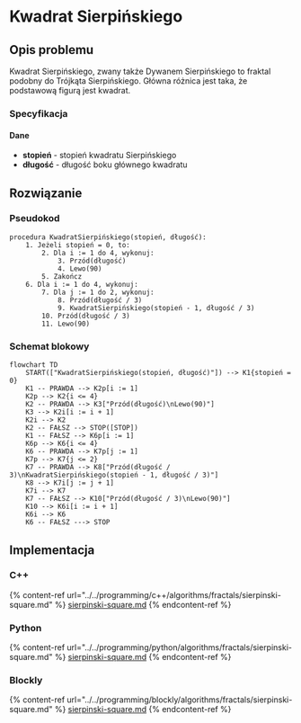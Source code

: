 # Kwadrat Sierpińskiego

## Opis problemu

Kwadrat Sierpińskiego, zwany także Dywanem Sierpińskiego to fraktal podobny do Trójkąta Sierpińskiego. Główna różnica jest taka, że podstawową figurą jest kwadrat.

### Specyfikacja

#### Dane

- **stopień** - stopień kwadratu Sierpińskiego
- **długość** - długość boku głównego kwadratu

## Rozwiązanie

### Pseudokod

```
procedura KwadratSierpińskiego(stopień, długość):
    1. Jeżeli stopień = 0, to:
        2. Dla i := 1 do 4, wykonuj:
            3. Przód(długość)
            4. Lewo(90)
        5. Zakończ
    6. Dla i := 1 do 4, wykonuj:
        7. Dla j := 1 do 2, wykonuj:
            8. Przód(długość / 3)
            9. KwadratSierpińskiego(stopień - 1, długość / 3)
        10. Przód(długość / 3)
        11. Lewo(90)
```

### Schemat blokowy

```mermaid
flowchart TD
    START(["KwadratSierpińskiego(stopień, długość)"]) --> K1{stopień = 0}
    K1 -- PRAWDA --> K2p[i := 1]
    K2p --> K2{i <= 4}
    K2 -- PRAWDA --> K3["Przód(długość)\nLewo(90)"]
    K3 --> K2i[i := i + 1]
    K2i --> K2
    K2 -- FAŁSZ --> STOP([STOP])
    K1 -- FAŁSZ --> K6p[i := 1]
    K6p --> K6{i <= 4}
    K6 -- PRAWDA --> K7p[j := 1]
    K7p --> K7{j <= 2}
    K7 -- PRAWDA --> K8["Przód(długość / 3)\nKwadratSierpińskiego(stopień - 1, długość / 3)"]
    K8 --> K7i[j := j + 1]
    K7i --> K7
    K7 -- FAŁSZ --> K10["Przód(długość / 3)\nLewo(90)"]
    K10 --> K6i[i := i + 1]
    K6i --> K6
    K6 -- FAŁSZ ---> STOP
```

## Implementacja

### C++

{% content-ref url="../../programming/c++/algorithms/fractals/sierpinski-square.md" %}
[sierpinski-square.md](../../programming/c++/algorithms/fractals/sierpinski-square.md)
{% endcontent-ref %}

### Python

{% content-ref url="../../programming/python/algorithms/fractals/sierpinski-square.md" %}
[sierpinski-square.md](../../programming/python/algorithms/fractals/sierpinski-square.md)
{% endcontent-ref %}

### Blockly

{% content-ref url="../../programming/blockly/algorithms/fractals/sierpinski-square.md" %}
[sierpinski-square.md](../../programming/blockly/algorithms/fractals/sierpinski-square.md)
{% endcontent-ref %}
